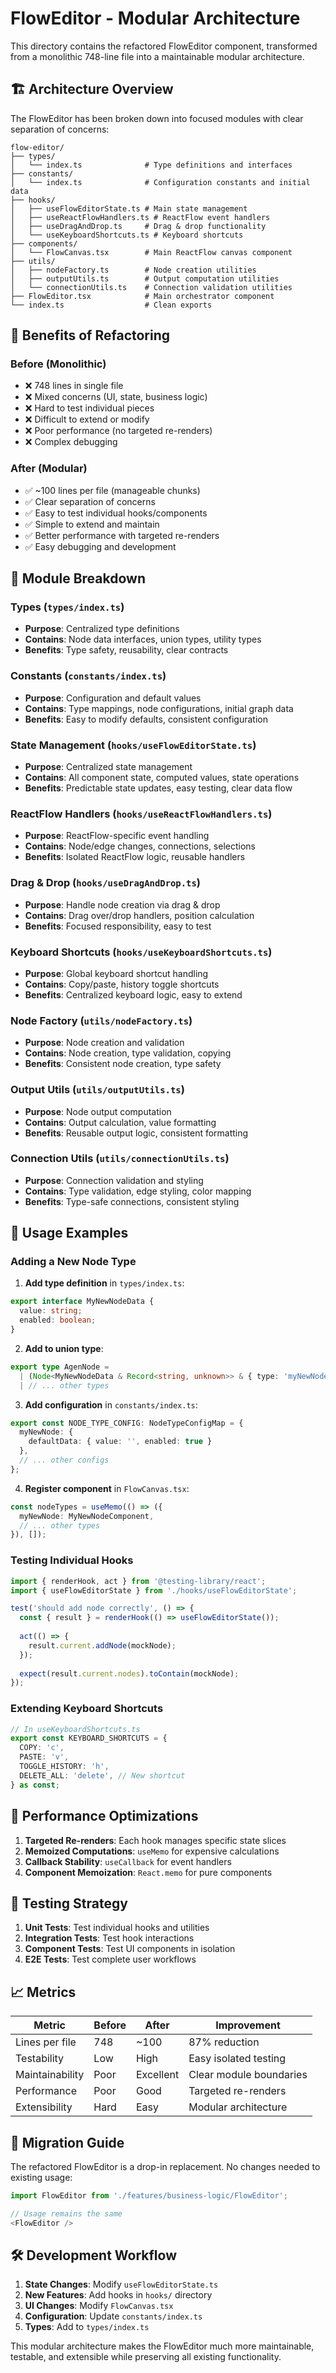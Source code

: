# FlowEditor - Modular Architecture

This directory contains the refactored FlowEditor component, transformed from a monolithic 748-line file into a maintainable modular architecture.

## 🏗️ Architecture Overview

The FlowEditor has been broken down into focused modules with clear separation of concerns:

```
flow-editor/
├── types/
│   └── index.ts              # Type definitions and interfaces
├── constants/
│   └── index.ts              # Configuration constants and initial data
├── hooks/
│   ├── useFlowEditorState.ts # Main state management
│   ├── useReactFlowHandlers.ts # ReactFlow event handlers
│   ├── useDragAndDrop.ts     # Drag & drop functionality
│   └── useKeyboardShortcuts.ts # Keyboard shortcuts
├── components/
│   └── FlowCanvas.tsx        # Main ReactFlow canvas component
├── utils/
│   ├── nodeFactory.ts        # Node creation utilities
│   ├── outputUtils.ts        # Output computation utilities
│   └── connectionUtils.ts    # Connection validation utilities
├── FlowEditor.tsx            # Main orchestrator component
└── index.ts                  # Clean exports
```

## 🚀 Benefits of Refactoring

### Before (Monolithic)
- ❌ 748 lines in single file
- ❌ Mixed concerns (UI, state, business logic)
- ❌ Hard to test individual pieces
- ❌ Difficult to extend or modify
- ❌ Poor performance (no targeted re-renders)
- ❌ Complex debugging

### After (Modular)
- ✅ ~100 lines per file (manageable chunks)
- ✅ Clear separation of concerns
- ✅ Easy to test individual hooks/components
- ✅ Simple to extend and maintain
- ✅ Better performance with targeted re-renders
- ✅ Easy debugging and development

## 📁 Module Breakdown

### Types (`types/index.ts`)
- **Purpose**: Centralized type definitions
- **Contains**: Node data interfaces, union types, utility types
- **Benefits**: Type safety, reusability, clear contracts

### Constants (`constants/index.ts`)
- **Purpose**: Configuration and default values
- **Contains**: Type mappings, node configurations, initial graph data
- **Benefits**: Easy to modify defaults, consistent configuration

### State Management (`hooks/useFlowEditorState.ts`)
- **Purpose**: Centralized state management
- **Contains**: All component state, computed values, state operations
- **Benefits**: Predictable state updates, easy testing, clear data flow

### ReactFlow Handlers (`hooks/useReactFlowHandlers.ts`)
- **Purpose**: ReactFlow-specific event handling
- **Contains**: Node/edge changes, connections, selections
- **Benefits**: Isolated ReactFlow logic, reusable handlers

### Drag & Drop (`hooks/useDragAndDrop.ts`)
- **Purpose**: Handle node creation via drag & drop
- **Contains**: Drag over/drop handlers, position calculation
- **Benefits**: Focused responsibility, easy to test

### Keyboard Shortcuts (`hooks/useKeyboardShortcuts.ts`)
- **Purpose**: Global keyboard shortcut handling
- **Contains**: Copy/paste, history toggle shortcuts
- **Benefits**: Centralized keyboard logic, easy to extend

### Node Factory (`utils/nodeFactory.ts`)
- **Purpose**: Node creation and validation
- **Contains**: Node creation, type validation, copying
- **Benefits**: Consistent node creation, type safety

### Output Utils (`utils/outputUtils.ts`)
- **Purpose**: Node output computation
- **Contains**: Output calculation, value formatting
- **Benefits**: Reusable output logic, consistent formatting

### Connection Utils (`utils/connectionUtils.ts`)
- **Purpose**: Connection validation and styling
- **Contains**: Type validation, edge styling, color mapping
- **Benefits**: Type-safe connections, consistent styling

## 🔧 Usage Examples

### Adding a New Node Type

1. **Add type definition** in `types/index.ts`:
```typescript
export interface MyNewNodeData {
  value: string;
  enabled: boolean;
}
```

2. **Add to union type**:
```typescript
export type AgenNode = 
  | (Node<MyNewNodeData & Record<string, unknown>> & { type: 'myNewNode' })
  | // ... other types
```

3. **Add configuration** in `constants/index.ts`:
```typescript
export const NODE_TYPE_CONFIG: NodeTypeConfigMap = {
  myNewNode: {
    defaultData: { value: '', enabled: true }
  },
  // ... other configs
};
```

4. **Register component** in `FlowCanvas.tsx`:
```typescript
const nodeTypes = useMemo(() => ({
  myNewNode: MyNewNodeComponent,
  // ... other types
}), []);
```

### Testing Individual Hooks

```typescript
import { renderHook, act } from '@testing-library/react';
import { useFlowEditorState } from './hooks/useFlowEditorState';

test('should add node correctly', () => {
  const { result } = renderHook(() => useFlowEditorState());
  
  act(() => {
    result.current.addNode(mockNode);
  });
  
  expect(result.current.nodes).toContain(mockNode);
});
```

### Extending Keyboard Shortcuts

```typescript
// In useKeyboardShortcuts.ts
export const KEYBOARD_SHORTCUTS = {
  COPY: 'c',
  PASTE: 'v',
  TOGGLE_HISTORY: 'h',
  DELETE_ALL: 'delete', // New shortcut
} as const;
```

## 🎯 Performance Optimizations

1. **Targeted Re-renders**: Each hook manages specific state slices
2. **Memoized Computations**: `useMemo` for expensive calculations
3. **Callback Stability**: `useCallback` for event handlers
4. **Component Memoization**: `React.memo` for pure components

## 🧪 Testing Strategy

1. **Unit Tests**: Test individual hooks and utilities
2. **Integration Tests**: Test hook interactions
3. **Component Tests**: Test UI components in isolation
4. **E2E Tests**: Test complete user workflows

## 📈 Metrics

| Metric | Before | After | Improvement |
|--------|--------|-------|-------------|
| Lines per file | 748 | ~100 | 87% reduction |
| Testability | Low | High | Easy isolated testing |
| Maintainability | Poor | Excellent | Clear module boundaries |
| Performance | Poor | Good | Targeted re-renders |
| Extensibility | Hard | Easy | Modular architecture |

## 🔄 Migration Guide

The refactored FlowEditor is a drop-in replacement. No changes needed to existing usage:

```typescript
import FlowEditor from './features/business-logic/FlowEditor';

// Usage remains the same
<FlowEditor />
```

## 🛠️ Development Workflow

1. **State Changes**: Modify `useFlowEditorState.ts`
2. **New Features**: Add hooks in `hooks/` directory
3. **UI Changes**: Modify `FlowCanvas.tsx`
4. **Configuration**: Update `constants/index.ts`
5. **Types**: Add to `types/index.ts`

This modular architecture makes the FlowEditor much more maintainable, testable, and extensible while preserving all existing functionality.